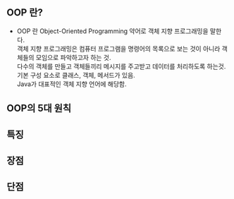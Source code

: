 ## OOP 란?

- OOP 란 Object-Oriented Programming 약어로 객체 지향 프로그래밍을 말한다.  
  객체 지향 프로그래밍은 컴퓨터 프로그램을 명령어의 목록으로 보는 것이 아니라 객체들의 모임으로 파악하고자 하는 것.  
  다수의 객체를 만들고 객체들끼리 메시지를 주고받고 데이터를 처리하도록 하는것.  
  기본 구성 요소로 클래스, 객체, 메서드가 있음.  
  Java가 대표적인 객체 지향 언어에 해당함.

## OOP의 5대 원칙

## 특징

## 장점

## 단점
